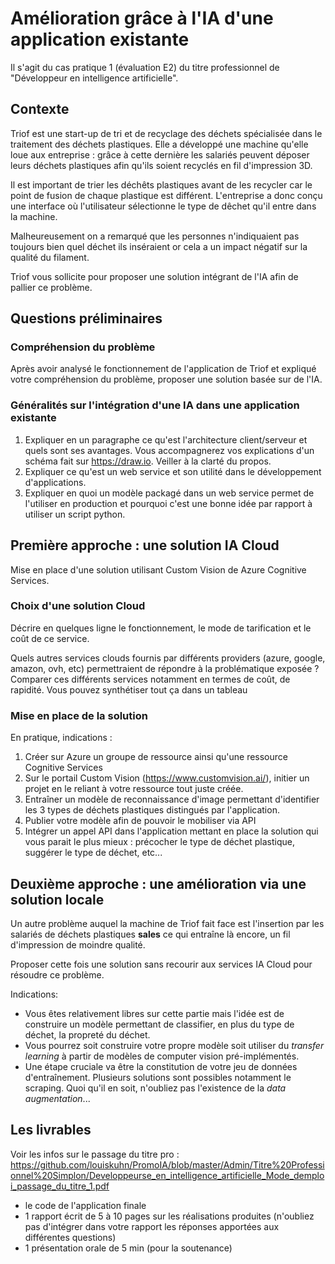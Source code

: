# Amélioration grâce à l'IA d'une application existante

Il s'agit du cas pratique 1 (évaluation E2) du titre professionnel de "Développeur en intelligence artificielle".

## Contexte

Triof est une start-up de tri et de recyclage des déchets spécialisée dans le traitement des déchets plastiques. Elle a développé une machine qu'elle loue aux entreprise : grâce à cette dernière les salariés peuvent déposer leurs déchets plastiques afin qu'ils soient recyclés en fil d'impression 3D.

Il est important de trier les déchêts plastiques avant de les recycler car le point de fusion de chaque plastique est différent. L'entreprise a donc conçu une interface où l'utilisateur sélectionne le type de dêchet qu'il entre dans la machine. 

Malheureusement on a remarqué que les personnes n'indiquaient pas toujours bien quel déchet ils inséraient or cela a un impact négatif sur la qualité du filament.

Triof vous sollicite pour proposer une solution intégrant de l'IA afin de pallier ce problème.

## Questions préliminaires

### Compréhension du problème

Après avoir analysé le fonctionnement de l'application de Triof et expliqué votre compréhension du problème, proposer une solution basée sur de l'IA.

### Généralités sur l'intégration d'une IA dans une application existante
1. Expliquer en un paragraphe ce qu'est l'architecture client/serveur et quels sont ses avantages. Vous accompagnerez vos explications d'un schéma fait sur https://draw.io. Veiller à la clarté du propos.
2. Expliquer ce qu'est un web service et son utilité dans le développement d'applications.
3. Expliquer en quoi un modèle packagé dans un web service permet de l'utiliser en production et pourquoi c'est une bonne idée par rapport à utiliser un script python.

## Première approche : une solution IA Cloud

Mise en place d'une solution utilisant Custom Vision de Azure Cognitive Services. 

### Choix d'une solution Cloud

Décrire en quelques ligne le fonctionnement, le mode de tarification et le coût de ce service.

Quels autres services clouds fournis par différents providers (azure, google, amazon, ovh, etc) permettraient de répondre à la problématique exposée ? Comparer ces différents services notamment en termes de coût, de rapidité. Vous pouvez synthétiser tout ça dans un tableau

### Mise en place de la solution

En pratique, indications :
1. Créer sur Azure un groupe de ressource ainsi qu'une ressource Cognitive Services
2. Sur le portail Custom Vision (https://www.customvision.ai/), initier un projet en le reliant à votre ressource tout juste créée.
3. Entraîner un modèle de reconnaissance d'image permettant d'identifier les 3 types de déchets plastiques distingués par l'application.
4. Publier votre modèle afin de pouvoir le mobiliser via API
5. Intégrer un appel API dans l'application mettant en place la solution qui vous parait le plus mieux : précocher le type de déchet plastique, suggérer le type de déchet, etc...

## Deuxième approche : une amélioration via une solution locale

Un autre problème auquel la machine de Triof fait face est l'insertion par les salariés de déchets plastiques **sales** ce qui entraîne là encore, un fil d'impression de moindre qualité.

Proposer cette fois une solution sans recourir aux services IA Cloud pour résoudre ce problème.

Indications:
- Vous êtes relativement libres sur cette partie mais l'idée est de construire un modèle permettant de classifier, en plus du type de déchet, la propreté du déchet.
- Vous pourrez soit construire votre propre modèle soit utiliser du *transfer learning* à partir de modèles de computer vision pré-implémentés.
- Une étape cruciale va être la constitution de votre jeu de données d'entraînement. Plusieurs solutions sont possibles notamment le scraping. Quoi qu'il en soit, n'oubliez pas l'existence de la *data augmentation*...

## Les livrables

Voir les infos sur le passage du titre pro :
https://github.com/louiskuhn/PromoIA/blob/master/Admin/Titre%20Professionnel%20Simplon/Developpeurse_en_intelligence_artificielle_Mode_demploi_passage_du_titre_1.pdf

- le code de l'application finale
- 1 rapport écrit de 5 à 10 pages sur les réalisations produites (n'oubliez pas d'intégrer dans votre rapport les réponses apportées aux différentes questions)
- 1 présentation orale de 5 min (pour la soutenance)

